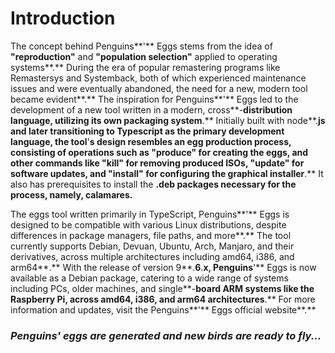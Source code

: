 # Introduction

The concept behind Penguins**'** Eggs stems from the idea of
**"**reproduction**"** and **"**population selection**"** applied to
operating systems**.** During the era of popular remastering programs
like Remastersys and Systemback, both of which experienced maintenance
issues and were eventually abandoned, the need for a new, modern tool
became evident**.** The inspiration for Penguins**'** Eggs led to the
development of a new tool written in a modern, cross**-**distribution
language, utilizing its own packaging system**.** Initially built with
node**.**js and later transitioning to Typescript as the primary
development language, the tool**'**s design resembles an egg production
process, consisting of operations such as **"**produce**"** for creating
the eggs, and other commands like **"**kill**"** for removing produced
ISOs, **"**update**"** for software updates, and **"**install**"** for
configuring the graphical installer**.** It also has prerequisites to
install the **.**deb packages necessary for the process, namely,
calamares**.**

The eggs tool written primarily in TypeScript, Penguins**'** Eggs is
designed to be compatible with various Linux distributions, despite
differences in package managers, file paths, and more**.** The tool
currently supports Debian, Devuan, Ubuntu, Arch, Manjaro, and their
derivatives, across multiple architectures including amd64, i386, and
arm64**.** With the release of version 9**.**6**.**x, Penguins**'** Eggs
is now available as a Debian package, catering to a wide range of
systems including PCs, older machines, and single**-**board ARM systems
like the Raspberry Pi, across amd64, i386, and arm64 architectures**.**
For more information and updates, visit the Penguins**'** Eggs official
website**.**

### ***Penguins\' eggs are generated and new birds are ready to fly\...***
